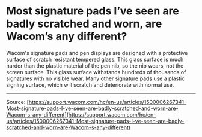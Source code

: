 # Most signature pads I’ve seen are badly scratched and worn, are Wacom’s any different?

Wacom's signature pads and pen displays are designed with a protective surface of scratch resistant tempered glass. This glass surface is much harder than the plastic material of the pen nib, so the nib wears, not the screen surface. This glass surface withstands hundreds of thousands of signatures with no visible wear. Many other signature pads use a plastic signing surface, which will scratch and deteriorate with normal use.

---
Source: [https://support.wacom.com/hc/en-us/articles/1500006267341-Most-signature-pads-I-ve-seen-are-badly-scratched-and-worn-are-Wacom-s-any-different](https://support.wacom.com/hc/en-us/articles/1500006267341-Most-signature-pads-I-ve-seen-are-badly-scratched-and-worn-are-Wacom-s-any-different)

